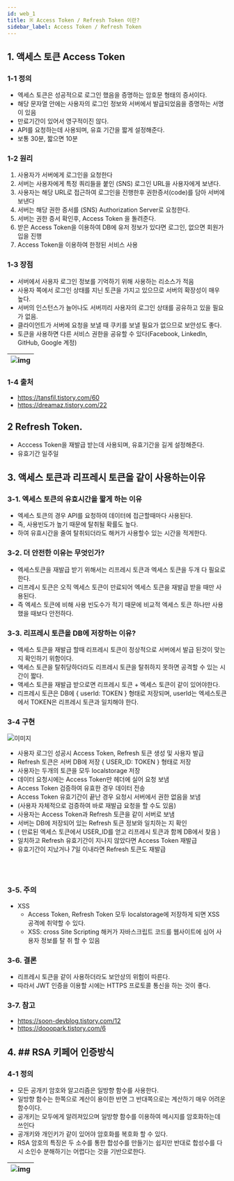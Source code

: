 ```yaml
---
id: web_1
title: ※ Access Token / Refresh Token 이란?
sidebar_label: Access Token / Refresh Token
---
```


## 1. 액세스 토큰 Access Token

### 1-1 정의

-   엑세스 토큰은 성공적으로 로그인 했음을 증명하는 암호문 형태의 증서이다.
-   해당 문자열 안에는 사용자의 로그인 정보와 서버에서 발급되었음을 증명하는 서명이 있음
-   만료기간이 있어서 영구적이진 않다.
-   API를 요청하는데 사용되며, 유효 기간을 짧게 설정해준다.
-   보통 30분, 짧으면 10분

### 1-2 원리

1. 사용자가 서버에게 로그인을 요청한다
2. 서버는 사용자에게 특정 쿼리들을 붙인 (SNS) 로그인 URL을 사용자에게 보낸다.
3. 사용자는 해당 URL로 접근하여 로그인을 진행한후 권한증서(code)를 담아 서버에 보낸다
4. 서버는 해당 권한 증서를 (SNS) Authorization Server로 요청한다.
5. 서버는 권한 증서 확인후, Access Token 을 돌려준다.
6. 받은 Access Token을 이용하여 DB에 유저 정보가 있다면 로그인, 없으면 회원가입을 진행
7. Access Token을 이용하여 한정된 서비스 사용

### 1-3 장점

-   서버에서 사용자 로그인 정보를 기억하기 위해 사용하는 리소스가 적음
-   사용자 쪽에서 로그인 상태를 지닌 토큰을 가지고 있으므로 서버의 확장성이 매우 높다.
-   서버의 인스턴스가 늘어나도 서버끼리 사용자의 로그인 상태를 공유하고 있을 필요가 없음.
-   클라이언트가 서버에 요청을 보낼 때 쿠키를 보낼 필요가 없으므로 보안성도 좋다.
-   토큰을 사용하면 다른 서비스 권한을 공유할 수 있다(Facebook, LinkedIn, GitHub, Google 계정)

| ![img](/img/web/web_7_1.png) |
| ---------------------------- |


### 1-4 출처

-   https://tansfil.tistory.com/60
-   https://dreamaz.tistory.com/22

## 2 Refresh Token.

-   Acccess Token을 재발급 받는데 사용되며, 유효기간을 길게 설정해준다.
-   유효기간 일주일

## 3. 액세스 토큰과 리프레시 토큰을 같이 사용하는이유

### 3-1. 엑세스 토큰의 유효시간을 짧게 하는 이유

-   엑세스 토큰의 경우 API를 요청하여 데이터에 접근할때마다 사용된다.
-   즉, 사용빈도가 높기 때문에 탈취될 확률도 높다.
-   하여 유효시간을 줄여 탈취되더라도 해커가 사용할수 있는 시간을 적게한다.

### 3-2. 더 안전한 이유는 무엇인가?

-   엑세스토큰을 재발급 받기 위해서는 리프레시 토큰과 엑세스 토큰을 두개 다 필요로 한다.
-   리프레시 토큰은 오직 엑세스 토큰이 만료되어 엑세스 토큰을 재발급 받을 때만 사용된다.
-   즉 엑세스 토큰에 비해 사용 빈도수가 적기 때문에 비교적 엑세스 토큰 하나만 사용했을 때보다 안전하다.

### 3-3. 리프레시 토큰을 DB에 저장하는 이유?

-   액세스 토큰을 재발급 할때 리프레시 토큰이 정상적으로 서버에서 발급 된것이 맞는지 확인하기 위함이다.
-   액세스 토큰을 탈취당하더라도 리프레시 토큰을 탈취하지 못하면 공격할 수 있는 시간이 짧다.
-   액세스 토큰을 재발급 받으로면 리프레시 토큰 + 엑세스 토큰이 같이 있어야한다.
-   리프레시 토큰은 DB에 { userId: TOKEN } 형태로 저장되며, userId는 엑세스토큰에서 TOKEN은 리프레시 토큰과 일치해야 한다.

### 3-4 구현

![이미지](https://t1.daumcdn.net/cfile/tistory/99DB8C475B5CA1C936)

-   사용자 로그인 성공시 Access Token, Refresh 토큰 생성 및 사용자 발급
-   Refresh 토큰은 서버 DB에 저장 { USER_ID: TOKEN } 형태로 저장
-   사용자는 두개의 토큰을 모두 localstorage 저장
-   데이터 요청시에는 Access Token만 헤더에 실어 요청 보냄
-   Access Token 검증하여 유효한 경우 데이터 전송
-   Access Token 유효기간이 끝난 경우 요청시 서버에서 권한 없음을 보냄
-   (사용자 자체적으로 검증하여 바로 재발급 요청을 할 수도 있음)
-   사용자는 Access Token과 Refresh 토큰을 같이 서버로 보냄
-   서버는 DB에 저장되어 있는 Refresh 토큰 정보와 일치하는 지 확인
-   ( 만료된 엑세스 토큰에서 USER_ID를 얻고 리프레시 토큰과 함께 DB에서 찾음 )
-   일치하고 Refresh 유효기간이 지나지 않았다면 Access Token 재발급
-   유효기간이 지났거나 7일 이내라면 Refresh 토큰도 재발급

<br/>
<br/>

### 3-5. 주의

-   XSS
    -   Access Token, Refresh Token 모두 localstorage에 저장하게 되면 XSS 공격에 취약할 수 있다.
    -   XSS: cross Site Scripting 해커가 자바스크립트 코드를 웹사이트에 심어 사용자 정보를 탈 취 할 수 있음

### 3-6. 결론

-   리프레시 토큰을 같이 사용하더라도 보안상의 위험이 따른다.
-   따라서 JWT 인증을 이용할 시에는 HTTPS 프로토콜 통신을 하는 것이 좋다.

### 3-7. 참고

-   https://soon-devblog.tistory.com/12
-   https://dooopark.tistory.com/6

## 4. ## RSA 키페어 인증방식

### 4-1 정의

-   모든 공개키 암호와 알고리즘은 일방향 함수를 사용한다.
-   일방향 함수는 한쪽으로 계산이 용이한 반면 그 반대쪽으로는 계산하기 매우 어려운 함수이다.
-   공개키는 모두에게 알려져있으며 일방향 함수를 이용하여 메시지를 암호화하는데 쓰인다
-   공개키와 개인키가 같이 있어야 암호화를 복호화 할 수 있다.
-   RSA 암호의 특징은 두 소수를 통한 합성수를 만들기는 쉽지만 반대로 합성수를 다시 소인수 분해하기는 어렵다는 것을 기반으로한다.

| ![img](./img/web_7_2.png) |
| ------------------------- |

